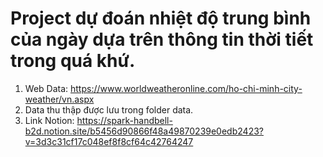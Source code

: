 # Project dự đoán nhiệt độ trung bình của ngày dựa trên thông tin thời tiết trong quá khứ.
1. Web Data: https://www.worldweatheronline.com/ho-chi-minh-city-weather/vn.aspx
2. Data thu thập được lưu trong folder data.
3. Link Notion: https://spark-handbell-b2d.notion.site/b5456d90866f48a49870239e0edb2423?v=3d3c31cf17c048ef8f8cf64c42764247
